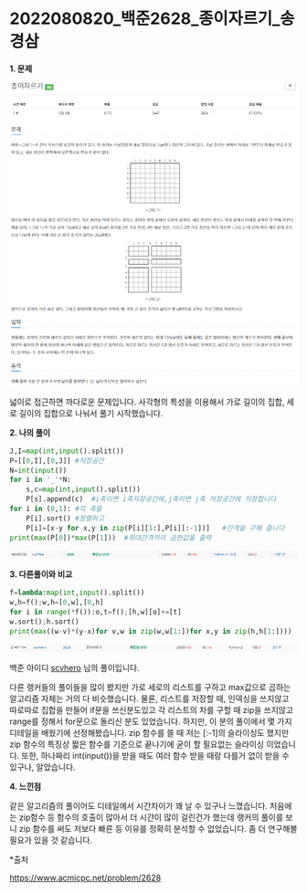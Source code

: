 # 2022080820_백준2628_종이자르기_송경삼

**1. 문제**

![](20220820_백준2628_종이자르기_assets/2022-08-20-23-48-28-image.png)

넓이로 접근하면 까다로운 문제입니다. 사각형의 특성을 이용해서 가로 길이의 집합, 세로 길이의 집합으로 나눠서 풀기 시작했습니다.



**2. 나의 풀이**

```python
J,I=map(int,input().split())
P=[[0,I],[0,J]] #저장공간
N=int(input())
for i in '_'*N:
    s,c=map(int,input().split())
    P[s].append(c)  #i축이면 i축저장공간에,j축이면 j축 저장공간에 저장합니다
for i in (0,1): #각 축을
    P[i].sort() #정렬하고
    P[i]=[x-y for x,y in zip(P[i][1:],P[i][:-1])]   #간격을 구해 줍니다
print(max(P[0])*max(P[1]))  #최대간격끼리 곱한값을 출력
```

![](20220820_백준2628_종이자르기_assets/2022-08-20-23-47-24-image.png)



**3. 다른풀이와 비교**

```python
f=lambda:map(int,input().split())
w,h=f();w,h=[0,w],[0,h]
for i in range(*f()):o,t=f();[h,w][o]+=[t]
w.sort();h.sort()
print(max((w-v)*(y-x)for v,w in zip(w,w[1:])for x,y in zip(h,h[1:])))
```

![](20220820_백준2628_종이자르기_assets/2022-08-20-23-47-44-image.png)

백준 아이디 [scvhero](https://www.acmicpc.net/user/scvhero) 님의 풀이입니다.

다른 랭커들의 풀이들을 많이 봤지만 가로 세로의 리스트를 구하고 max값으로 곱하는 알고리즘 자체는 거의 다 비슷했습니다. 물론, 리스트를 저장할 때, 인덱싱을 쓰지않고 따로따로 집합을 만들어 if문을 쓰신분도있고 각 리스트의 차를 구할 때 zip을 쓰지않고 range를 정해서 for문으로 돌리신 분도 있었습니다. 하지만, 이 분의 풀이에서 몇 가지 디테일을 배웠기에 선정해봤습니다. zip 함수를 쓸 때 저는 [:-1]의 슬라이싱도 했지만 zip 함수의 특징상 짧은 함수를 기준으로 끝나기에 굳이 할 필요없는 슬라이싱 이었습니다. 또한, 하나짜리 int(input())을 받을 때도 여러 함수 받을 때랑 다를거 없이 받을 수 있구나, 알았습니다.



**4. 느낀점**

같은 알고리즘의 풀이어도 디테일에서 시간차이가 꽤 날 수 있구나 느꼈습니다. 처음에는 zip함수 등 함수의 호출이 많아서 더 시간이 많이 걸린건가 했는데 랭커의 풀이를 보니 zip 함수를 써도 저보다 빠른 등 이유를 정확히 분석할 수 없었습니다. 좀 더 연구해볼 필요가 있을 것 같습니다.



*출처

https://www.acmicpc.net/problem/2628
